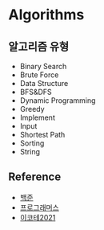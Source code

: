 # Algorithms

## 알고리즘 유형
- Binary Search
- Brute Force
- Data Structure
- BFS&DFS
- Dynamic Programming
- Greedy
- Implement
- Input
- Shortest Path
- Sorting
- String

## Reference
- [백준](https://www.acmicpc.net/)
- [프로그래머스](https://programmers.co.kr/)
- [이코테2021](https://www.youtube.com/playlist?list=PLRx0vPvlEmdAghTr5mXQxGpHjWqSz0dgC)

